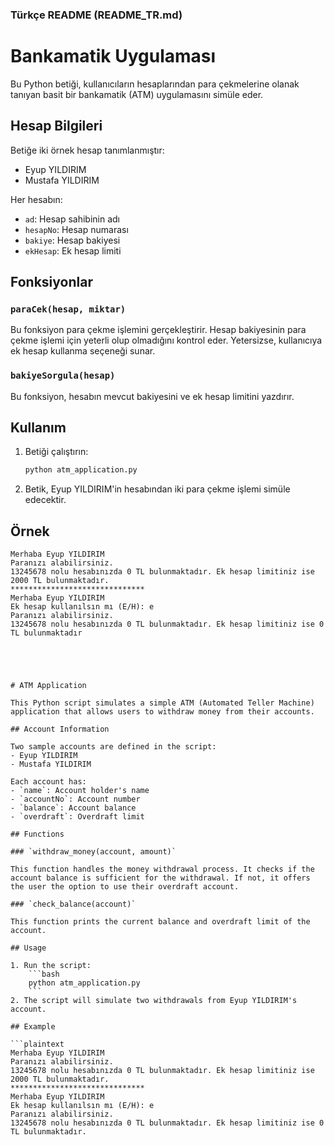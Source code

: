 ### Türkçe README (README_TR.md)

# Bankamatik Uygulaması

Bu Python betiği, kullanıcıların hesaplarından para çekmelerine olanak tanıyan basit bir bankamatik (ATM) uygulamasını simüle eder.

## Hesap Bilgileri

Betiğe iki örnek hesap tanımlanmıştır:
- Eyup YILDIRIM
- Mustafa YILDIRIM

Her hesabın:
- `ad`: Hesap sahibinin adı
- `hesapNo`: Hesap numarası
- `bakiye`: Hesap bakiyesi
- `ekHesap`: Ek hesap limiti

## Fonksiyonlar

### `paraCek(hesap, miktar)`

Bu fonksiyon para çekme işlemini gerçekleştirir. Hesap bakiyesinin para çekme işlemi için yeterli olup olmadığını kontrol eder. Yetersizse, kullanıcıya ek hesap kullanma seçeneği sunar.

### `bakiyeSorgula(hesap)`

Bu fonksiyon, hesabın mevcut bakiyesini ve ek hesap limitini yazdırır.

## Kullanım

1. Betiği çalıştırın:
    ```bash
    python atm_application.py
    ```
2. Betik, Eyup YILDIRIM'in hesabından iki para çekme işlemi simüle edecektir.

## Örnek

```plaintext
Merhaba Eyup YILDIRIM
Paranızı alabilirsiniz.
13245678 nolu hesabınızda 0 TL bulunmaktadır. Ek hesap limitiniz ise 2000 TL bulunmaktadır.
******************************
Merhaba Eyup YILDIRIM
Ek hesap kullanılsın mı (E/H): e
Paranızı alabilirsiniz.
13245678 nolu hesabınızda 0 TL bulunmaktadır. Ek hesap limitiniz ise 0 TL bulunmaktadır





# ATM Application

This Python script simulates a simple ATM (Automated Teller Machine) application that allows users to withdraw money from their accounts.

## Account Information

Two sample accounts are defined in the script:
- Eyup YILDIRIM
- Mustafa YILDIRIM

Each account has:
- `name`: Account holder's name
- `accountNo`: Account number
- `balance`: Account balance
- `overdraft`: Overdraft limit

## Functions

### `withdraw_money(account, amount)`

This function handles the money withdrawal process. It checks if the account balance is sufficient for the withdrawal. If not, it offers the user the option to use their overdraft account.

### `check_balance(account)`

This function prints the current balance and overdraft limit of the account.

## Usage

1. Run the script:
    ```bash
    python atm_application.py
    ```
2. The script will simulate two withdrawals from Eyup YILDIRIM's account.

## Example

```plaintext
Merhaba Eyup YILDIRIM
Paranızı alabilirsiniz.
13245678 nolu hesabınızda 0 TL bulunmaktadır. Ek hesap limitiniz ise 2000 TL bulunmaktadır.
******************************
Merhaba Eyup YILDIRIM
Ek hesap kullanılsın mı (E/H): e
Paranızı alabilirsiniz.
13245678 nolu hesabınızda 0 TL bulunmaktadır. Ek hesap limitiniz ise 0 TL bulunmaktadır.